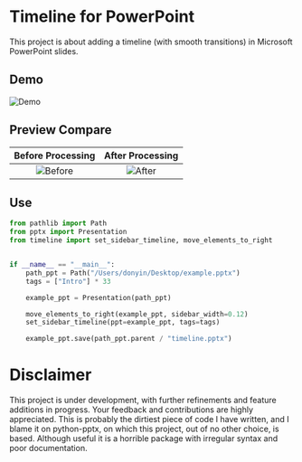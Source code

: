 
# Timeline for PowerPoint

This project is about adding a timeline (with smooth transitions) in Microsoft PowerPoint slides.

## Demo
![Demo](https://github.com/Don-Yin/powerpoint-timeline/blob/cf5610f7db48a2f3e2fb747e2f197c5dbedd45e8/public/demo.gif)

## Preview Compare
|      Before Processing       |      After Processing      |
| :--------------------------: | :------------------------: |
| ![Before](public/before.png) | ![After](public/after.png) |


## Use

```python
from pathlib import Path
from pptx import Presentation
from timeline import set_sidebar_timeline, move_elements_to_right


if __name__ == "__main__":
    path_ppt = Path("/Users/donyin/Desktop/example.pptx")
    tags = ["Intro"] * 33

    example_ppt = Presentation(path_ppt)

    move_elements_to_right(example_ppt, sidebar_width=0.12)
    set_sidebar_timeline(ppt=example_ppt, tags=tags)

    example_ppt.save(path_ppt.parent / "timeline.pptx")
```

# Disclaimer
This project is under development, with further refinements and feature additions in progress. Your feedback and contributions are highly appreciated. This is probably the dirtiest piece of code I have written, and I blame it on python-pptx, on which this project, out of no other choice, is based. Although useful it is a horrible package with irregular syntax and poor documentation.

